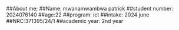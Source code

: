 ##About me;
##Name: mwanamwambwa patrick
##student number: 2024076140
##age:22
##program: ict
##intake: 2024 june 
##NRC:371395/24/1
##academic year: 2nd year 
